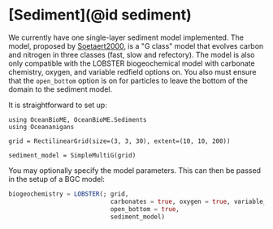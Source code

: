 # [Sediment](@id sediment)

We currently have one single-layer sediment model implemented. The model, proposed by [Soetaert2000](@cite), is a "G class" model that evolves carbon and nitrogen in three classes (fast, slow and refectory). The model is also only compatible with the LOBSTER biogeochemical model with carbonate chemistry, oxygen, and variable redfield options on. You also must ensure that the `open_bottom` option is on for particles to leave the bottom of the domain to the sediment model.

It is straightforward to set up:

```@example
using OceanBioME, OceanBioME.Sediments
using Oceananigans

grid = RectilinearGrid(size=(3, 3, 30), extent=(10, 10, 200))

sediment_model = SimpleMultiG(grid)
```

You may optionally specify the model parameters. This can then be passed in the setup of a BGC model:

```julia
biogeochemistry = LOBSTER(; grid, 
                            carbonates = true, oxygen = true, variable_redfield = true, 
                            open_bottom = true, 
                            sediment_model)
```